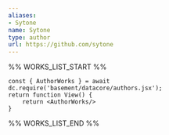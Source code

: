 ```yaml
---
aliases:
- Sytone
name: Sytone
type: author
url: https://github.com/sytone
---
```



%% WORKS_LIST_START %%

```datacorejsx
const { AuthorWorks } = await dc.require('basement/datacore/authors.jsx');
return function View() {
    return <AuthorWorks/>
}
```
%% WORKS_LIST_END %%
